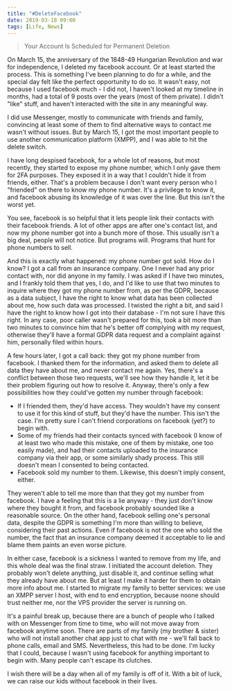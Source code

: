 ```yaml
---
title: "#DeleteFacebook"
date: 2019-03-18 09:00
tags: [Life, News]
---
```


> Your Account Is Scheduled for Permanent Deletion

On March 15, the anniversary of the 1848-49 Hungarian Revolution and war for
independence, I deleted my facebook account. Or at least started the process.
This is something I've been planning to do for a while, and the special day felt
like the perfect opportunity to do so. It wasn't easy, not because I used
facebook much - I did not, I haven't looked at my timeline in months, had a
total of 9 posts over the years (most of them private). I didn't "like" stuff,
and haven't interacted with the site in any meaningful way.

I did use Messenger, mostly to communicate with friends and family, convincing
at least some of them to find alternative ways to contact me wasn't without
issues. But by March 15, I got the most important people to use another
communication platform (XMPP), and I was able to hit the delete switch.

<!-- more -->

I have long despised facebook, for a whole lot of reasons, but most recently,
they started to expose my phone number, which I only gave them for 2FA purposes.
They exposed it in a way that I couldn't hide it from friends, either. That's a
problem because I don't want every person who I "friended" on there to know my
phone number. It's a privilege to know it, and facebook abusing its knowledge of
it was over the line. But this isn't the worst yet.

You see, facebook is so helpful that it lets people link their contacts with
their facebook friends. A lot of other apps are after one's contact list, and
now my phone number got into a bunch more of those. This usually isn't a big
deal, people will not notice. But programs will. Programs that hunt for phone
numbers to sell.

And this is exactly what happened: my phone number got sold. How do I know? I
got a call from an insurance company. One I never had any prior contact with,
nor did anyone in my family. I was asked if I have two minutes, and I frankly
told them that yes, I do, and I'd like to use that two minutes to inquire where
they got my phone number from, as per the GDPR, because as a data subject, I
have the right to know what data has been collected about me, how such data was
processed. I twisted the right a bit, and said I have the right to know how I
got into their database - I'm not sure I have this right. In any case, poor
caller wasn't prepared for this, took a bit more than two minutes to convince
him that he's better off complying with my request, otherwise they'll have a
formal GDPR data request and a complaint against him, personally filed within
hours.

A few hours later, I got a call back: they got my phone number from facebook. I
thanked them for the information, and asked them to delete all data they have
about me, and never contact me again. Yes, there's a conflict between those two
requests, we'll see how they handle it, let it be their problem figuring out how
to resolve it. Anyway, there's only a few possibilities how they could've gotten
my number through facebook:

- If I friended them, they'd have access. They wouldn't have my consent to use
  it for this kind of stuff, but they'd have the number. This isn't the case.
  I'm pretty sure I can't friend corporations on facebook (yet?) to begin with.
- Some of my friends had their contacts synced with facebook (I know of at least
  two who made this mistake, one of them by mistake, one too easily made), and
  had their contacts uploaded to the insurance company via their app, or some
  similarly shady process. This still doesn't mean I consented to being contacted.
- Facebook sold my number to them. Likewise, this doesn't imply consent, either.

They weren't able to tell me more than that they got my number from facebook. I
have a feeling that this is a lie anyway - they just don't know where they
bought it from, and facebook probably sounded like a reasonable source. On the
other hand, facebook selling one's personal data, despite the GDPR is something
I'm more than willing to believe, considering their past actions. Even if
facebook is not the one who sold the number, the fact that an insurance company
deemed it acceptable to lie and blame them paints an even worse picture.

In either case, facebook is a sickness I wanted to remove from my life, and this
whole deal was the final straw. I initiated the account deletion. They probably
won't delete anything, just disable it, and continue selling what they already
have about me. But at least I make it harder for them to obtain more info about
me. I started to migrate my family to better services: we use an XMPP server I
host, with end to end encryption, because noone should trust neither me, nor the
VPS provider the server is running on.

It's a painful break up, because there are a bunch of people who I talked with
on Messenger from time to time, who will not move away from facebook anytime
soon. There are parts of my family (my brother & sister) who will not install
another chat app just to chat with me - we'll fall back to phone calls, email
and SMS. Nevertheless, this had to be done. I'm lucky that I could, because I
wasn't using facebook for anything important to begin with. Many people can't
escape its clutches.

I wish there will be a day when all of my family is off of it. With a bit of
luck, we can raise our kids without facebook in their lives.
